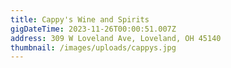 ```yaml
---
title: Cappy's Wine and Spirits 
gigDateTime: 2023-11-26T00:00:51.007Z
address: 309 W Loveland Ave, Loveland, OH 45140
thumbnail: /images/uploads/cappys.jpg
---
```

